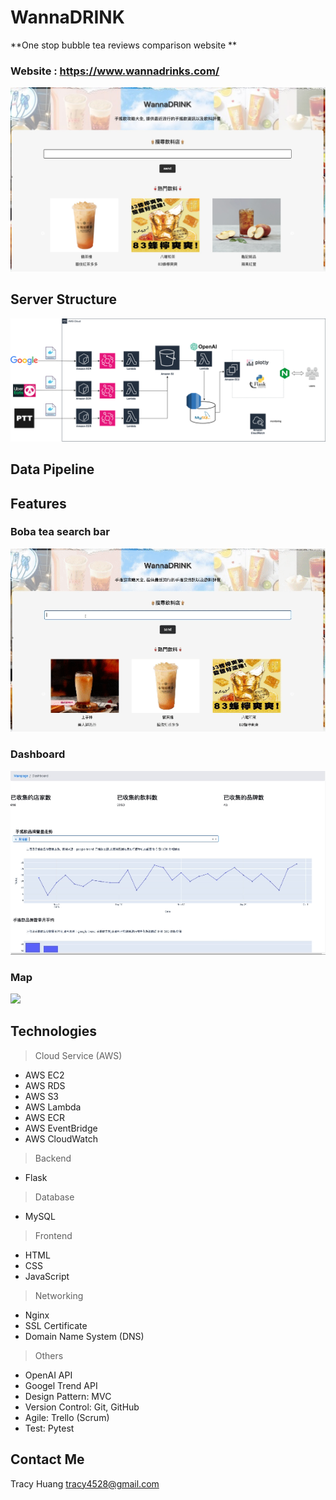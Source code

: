 
# WannaDRINK


**One stop bubble tea reviews comparison website **


### Website : https://www.wannadrinks.com/
![image](ReadmeMaterial/mainpage.jpg)

## Server Structure
![image](ReadmeMaterial/Structure.png)

## Data Pipeline


## Features
### Boba tea search bar
![](ReadmeMaterial/searchingbar.gif)

### Dashboard
![](ReadmeMaterial/dashboard.gif)

### Map
![](ReadmeMaterial/map.gif)


## Technologies

>Cloud Service (AWS)
* AWS EC2
* AWS RDS
* AWS S3
* AWS Lambda
* AWS ECR
* AWS EventBridge
* AWS CloudWatch

> Backend
* Flask

> Database
* MySQL

> Frontend
* HTML
* CSS
* JavaScript

> Networking
* Nginx
* SSL Certificate
* Domain Name System (DNS)

> Others
* OpenAI API
* Googel Trend API
* Design Pattern: MVC
* Version Control: Git, GitHub
* Agile: Trello (Scrum)
* Test: Pytest


## Contact Me

Tracy Huang   tracy4528@gmail.com